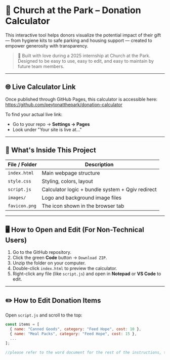 # 🌟 Church at the Park – Donation Calculator

This interactive tool helps donors visualize the potential impact of their gift — from hygiene kits to safe parking and housing support — created to empower generosity with transparency.

> 💛 Built with love during a 2025 internship at Church at the Park. Designed to be easy to use, easy to edit, and easy to maintain by future team members.

---

## 🌐 Live Calculator Link

Once published through GitHub Pages, this calculator is accessible here: https://github.com/peytonatthepark/donation-calculator


To find your actual live link:
- Go to your repo → **Settings → Pages**
- Look under "Your site is live at…"

---

## 📁 What's Inside This Project

| File / Folder     | Description                                                                 |
|-------------------|-----------------------------------------------------------------------------|
| `index.html`      | Main webpage structure                                                      |
| `style.css`       | Styling, colors, layout                                                     |
| `script.js`       | Calculator logic + bundle system + Qgiv redirect                           |
| `images/`         | Logo and background image files                                             |
| `favicon.png`     | The icon shown in the browser tab                                           |

---

## 🖥️ How to Open and Edit (For Non-Technical Users)

1. Go to the GitHub repository.
2. Click the green **Code** button → `Download ZIP`.
3. Unzip the folder on your computer.
4. Double-click `index.html` to preview the calculator.
5. Right-click any file (like `script.js`) and open in **Notepad** or **VS Code** to edit.

---

## ✏️ How to Edit Donation Items

Open `script.js` and scroll to the top:

```js
const items = [
  { name: "Canned Goods", category: "Feed Hope", cost: 10 },
  { name: "Meal Packs", category: "Feed Hope", cost: 15 },
  ...
];

//please refer to the word document for the rest of the instructions, thank you. 
